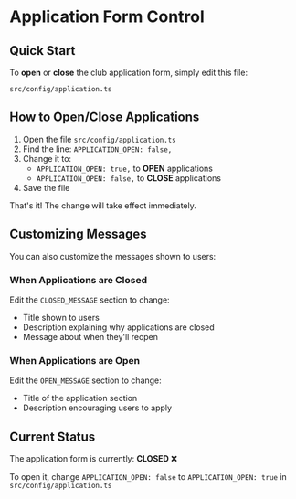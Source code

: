 # Application Form Control

## Quick Start

To **open** or **close** the club application form, simply edit this file:

```
src/config/application.ts
```

## How to Open/Close Applications

1. Open the file `src/config/application.ts`
2. Find the line: `APPLICATION_OPEN: false,`
3. Change it to:
   - `APPLICATION_OPEN: true,` to **OPEN** applications
   - `APPLICATION_OPEN: false,` to **CLOSE** applications
4. Save the file

That's it! The change will take effect immediately.

## Customizing Messages

You can also customize the messages shown to users:

### When Applications are Closed
Edit the `CLOSED_MESSAGE` section to change:
- Title shown to users
- Description explaining why applications are closed
- Message about when they'll reopen

### When Applications are Open
Edit the `OPEN_MESSAGE` section to change:
- Title of the application section
- Description encouraging users to apply

## Current Status

The application form is currently: **CLOSED** ❌

To open it, change `APPLICATION_OPEN: false` to `APPLICATION_OPEN: true` in `src/config/application.ts`